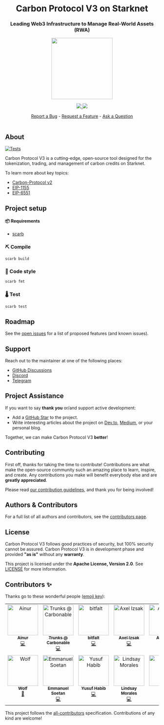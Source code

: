 <div align="center">
  <h1 align="center">Carbon Protocol V3 on Starknet</h1>
  <h3 align="center">Leading Web3 Infrastructure to Manage Real-World Assets (RWA)</h3>
  <img src="https://user-images.githubusercontent.com/25151724/214644164-61d5718b-fcf3-474e-9cdb-135836416e68.png" height="200">
  <br />
  <p align="center">
    <a href="https://discord.gg/twyWfTGd6m">
        <img src="https://img.shields.io/badge/Discord-6666FF?style=for-the-badge&logo=discord&logoColor=white">
    </a>
    <a href="https://twitter.com/intent/follow?screen_name=Carbonable_io">
        <img src="https://img.shields.io/badge/Twitter-1DA1F2?style=for-the-badge&logo=twitter&logoColor=white">
    </a>       
  </p>
  <a href="https://github.com/carbonable-labs/carbon-protocol-v3/issues/new?assignees=&labels=bug&template=01_BUG_REPORT.md&title=bug%3A+">Report a Bug</a>
  -
  <a href="https://github.com/carbonable-labs/carbon-protocol-v3/issues/new?assignees=&labels=enhancement&template=02_FEATURE_REQUEST.md&title=feat%3A+">Request a Feature</a>
  -
  <a href="https://github.com/carbonable-labs/carbon-protocol-v3/discussions">Ask a Question</a>
</div>

<div align="center">
<br />
</div>

## About
 
[![Tests](https://img.shields.io/badge/Tests-92%20passed-brightgreen)](README.md)

Carbon Protocol V3 is a cutting-edge, open-source tool designed for the tokenization, trading, and management of carbon credits on Starknet.

To learn more about key topics:
- [Carbon-Protocol v2](https://github.com/Carbonable/carbon-protocol)
- [EIP-1155](https://eips.ethereum.org/EIPS/eip-1155)
- [EIP-6551](https://eips.ethereum.org/EIPS/eip-6551)

## Project setup

#### 📦 Requirements

- [scarb](https://docs.swmansion.com/scarb/)

### ⛏️ Compile

```bash
scarb build
```

### 💄 Code style

```bash
scarb fmt
```

### 🌡️ Test

```bash
scarb test
```

## Roadmap

See the [open issues](https://github.com/carbonable-labs/carbon-protocol-v3/issues) for a list of proposed features (and known issues).

## Support

Reach out to the maintainer at one of the following places:
- [GitHub Discussions](https://github.com/carbonable-labs/carbon-protocol-v3/discussions)
- [Discord](https://discord.gg/twyWfTGd6m)
- [Telegram](https://t.me/carbonableOD)

## Project Assistance

If you want to say **thank you** or/and support active development:
- Add a [GitHub Star](https://github.com/carbonable-labs/carbon-protocol-v3) to the project.
- Write interesting articles about the project on [Dev.to](https://dev.to/), [Medium](https://medium.com/), or your personal blog.

Together, we can make Carbon Protocol V3 **better**!

## Contributing

First off, thanks for taking the time to contribute! Contributions are what make the open-source community such an amazing place to learn, inspire, and create. Any contributions you make will benefit everybody else and are **greatly appreciated**.

Please read [our contribution guidelines](Contributing.md), and thank you for being involved!

## Authors & Contributors

For a full list of all authors and contributors, see the [contributors page](https://github.com/carbonable-labs/carbon-protocol-v3/contributors).


## License

Carbon Protocol V3 follows good practices of security, but 100% security cannot be assured. Carbon Protocol V3 is in development phase and provided **"as is"** without any **warranty**.

This project is licensed under the **Apache License, Version 2.0**. See [LICENSE](LICENSE) for more information.

## Contributors ✨

Thanks go to these wonderful people ([emoji key](https://allcontributors.org/docs/en/emoji-key)):
<!-- ALL-CONTRIBUTORS-LIST:START - Do not remove or modify this section -->
<!-- prettier-ignore-start -->
<!-- markdownlint-disable -->
<table>
  <tbody>
    <tr>
      <td align="center" valign="top" width="14.28%"><a href="https://github.com/julienbrs"><img src="https://avatars.githubusercontent.com/u/106234742?v=4?s=100" width="100px;" alt="Ainur"/><br /><sub><b>Ainur</b></sub></a><br /><a href="https://github.com/carbonable-labs/carbon-protocol-v3/commits?author=julienbrs" title="Code">💻</a></td>
      <td align="center" valign="top" width="14.28%"><a href="https://github.com/tekkac"><img src="https://avatars.githubusercontent.com/u/98529704?v=4?s=100" width="100px;" alt="Trunks @ Carbonable"/><br /><sub><b>Trunks @ Carbonable</b></sub></a><br /><a href="https://github.com/carbonable-labs/carbon-protocol-v3/commits?author=tekkac" title="Code">💻</a></td>
      <td align="center" valign="top" width="14.28%"><a href="https://github.com/bitfalt"><img src="https://avatars.githubusercontent.com/u/75431447?v=4?s=100" width="100px;" alt="bitfalt"/><br /><sub><b>bitfalt</b></sub></a><br /><a href="https://github.com/carbonable-labs/carbon-protocol-v3/commits?author=bitfalt" title="Code">💻</a></td>
      <td align="center" valign="top" width="14.28%"><a href="https://github.com/axelizsak"><img src="https://avatars.githubusercontent.com/u/98711930?v=4?s=100" width="100px;" alt="Axel Izsak"/><br /><sub><b>Axel Izsak</b></sub></a><br /><a href="https://github.com/carbonable-labs/carbon-protocol-v3/commits?author=axelizsak" title="Code">💻</a></td>
      <td align="center" valign="top" width="14.28%"><a href="https://github.com/adrianvrj"><img src="https://avatars.githubusercontent.com/u/111903096?v=4?s=100" width="100px;" alt="ADR!AN"/><br /><sub><b>ADR!AN</b></sub></a><br /><a href="https://github.com/carbonable-labs/carbon-protocol-v3/commits?author=adrianvrj" title="Code">💻</a></td>
      <td align="center" valign="top" width="14.28%"><a href="https://github.com/thomas192"><img src="https://avatars.githubusercontent.com/u/65908739?v=4?s=100" width="100px;" alt="0xK2"/><br /><sub><b>0xK2</b></sub></a><br /><a href="https://github.com/carbonable-labs/carbon-protocol-v3/commits?author=thomas192" title="Code">💻</a></td>
      <td align="center" valign="top" width="14.28%"><a href="https://shivam6862.github.io/"><img src="https://avatars.githubusercontent.com/u/115404926?v=4?s=100" width="100px;" alt="Shivam kumar"/><br /><sub><b>Shivam kumar</b></sub></a><br /><a href="https://github.com/carbonable-labs/carbon-protocol-v3/commits?author=shivam6862" title="Code">💻</a></td>
    </tr>
    <tr>
      <td align="center" valign="top" width="14.28%"><a href="https://github.com/raizo07"><img src="https://avatars.githubusercontent.com/u/81079370?v=4?s=100" width="100px;" alt="Wolf"/><br /><sub><b>Wolf</b></sub></a><br /><a href="https://github.com/carbonable-labs/carbon-protocol-v3/issues?q=author%3Araizo07" title="Bug reports">🐛</a></td>
      <td align="center" valign="top" width="14.28%"><a href="https://soetandev.netlify.app/"><img src="https://avatars.githubusercontent.com/u/17912134?v=4?s=100" width="100px;" alt="Emmanuel Soetan"/><br /><sub><b>Emmanuel Soetan</b></sub></a><br /><a href="https://github.com/carbonable-labs/carbon-protocol-v3/commits?author=Shoetan" title="Code">💻</a></td>
      <td align="center" valign="top" width="14.28%"><a href="https://github.com/manlikeHB"><img src="https://avatars.githubusercontent.com/u/109147010?v=4?s=100" width="100px;" alt="Yusuf Habib"/><br /><sub><b>Yusuf Habib</b></sub></a><br /><a href="https://github.com/carbonable-labs/carbon-protocol-v3/commits?author=manlikeHB" title="Code">💻</a></td>
      <td align="center" valign="top" width="14.28%"><a href="https://github.com/lindsaymoralesb"><img src="https://avatars.githubusercontent.com/u/87027508?v=4?s=100" width="100px;" alt="Lindsay Morales"/><br /><sub><b>Lindsay Morales</b></sub></a><br /><a href="https://github.com/carbonable-labs/carbon-protocol-v3/commits?author=lindsaymoralesb" title="Code">💻</a></td>
      <td align="center" valign="top" width="14.28%"><a href="https://github.com/Klei0"><img src="https://avatars.githubusercontent.com/u/125285003?v=4?s=100" width="100px;" alt="Kléio"/><br /><sub><b>Kléio</b></sub></a><br /><a href="https://github.com/carbonable-labs/carbon-protocol-v3/commits?author=Klei0" title="Documentation">📖</a></td>
    </tr>
  </tbody>
</table>

<!-- markdownlint-restore -->
<!-- prettier-ignore-end -->

<!-- ALL-CONTRIBUTORS-LIST:END -->

This project follows the [all-contributors](https://github.com/all-contributors/all-contributors) specification. Contributions of any kind are welcome!
